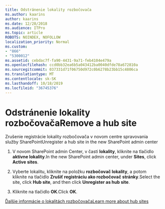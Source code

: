 ```yaml
---
title: Odstránenie lokality rozbočovača
ms.author: kaarins
author: kaarins
ms.date: 12/28/2018
ms.audience: ITPro
ms.topic: article
ROBOTS: NOINDEX, NOFOLLOW
localization_priority: Normal
ms.custom:
- "866"
- "5300012"
ms.assetid: cebdac7f-fa90-4431-9a71-feb4104e479a
ms.openlocfilehash: ccd0bb32ea6b5a043412ba0040dfde78a672810a
ms.sourcegitcommit: 037331d71f06750d972c0b6278b23bb15c4806ca
ms.translationtype: MT
ms.contentlocale: sk-SK
ms.lasthandoff: 10/18/2019
ms.locfileid: "36745376"
---
```

# <a name="remove-a-hub-site"></a><span data-ttu-id="0ed0b-102">Odstránenie lokality rozbočovača</span><span class="sxs-lookup"><span data-stu-id="0ed0b-102">Remove a hub site</span></span>

<span data-ttu-id="0ed0b-103">Zrušenie registrácie lokality rozbočovača v novom centre spravovania služby SharePoint</span><span class="sxs-lookup"><span data-stu-id="0ed0b-103">Unregister a hub site in the new SharePoint admin center</span></span>
  
1. <span data-ttu-id="0ed0b-104">V novom SharePoint admin Center, v časti **lokality**, kliknite na tlačidlo **aktívne lokality**.</span><span class="sxs-lookup"><span data-stu-id="0ed0b-104">In the new SharePoint admin center, under **Sites**, click **Active sites**.</span></span>

2. <span data-ttu-id="0ed0b-105">Vyberte lokalitu, kliknite na položku **rozbočovač lokality**, a potom kliknite na tlačidlo **Zrušiť registráciu ako rozbočovač stránky**.</span><span class="sxs-lookup"><span data-stu-id="0ed0b-105">Select the site, click **Hub site**, and then click **Unregister as hub site**.</span></span>

3. <span data-ttu-id="0ed0b-106">Kliknite na tlačidlo **OK**.</span><span class="sxs-lookup"><span data-stu-id="0ed0b-106">Click **OK**.</span></span>

[<span data-ttu-id="0ed0b-107">Ďalšie informácie o lokalitách rozbočovača</span><span class="sxs-lookup"><span data-stu-id="0ed0b-107">Learn more about hub sites</span></span>](https://support.office.com/article/what-is-a-sharepoint-hub-site-fe26ae84-14b7-45b6-a6d1-948b3966427f)
  